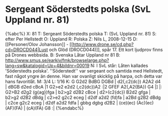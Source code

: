 # Sergeant Söderstedts polska (SvL Uppland nr. 81)

{%abc%}
X: 81
T: Sergeant Söderstedts polska
T: (SvL Uppland nr. 81)
S: efter Per Hellstedt
O: Uppland
R: Polska
Z: Nils L, 2008-12-15
D: [[Personer/Olov Johansson]] - [[http://www.drone.se/cd.php?cd=DROCD044|Lust och Glöd (DROCD044)]], spår 17. Ett kort ljudprov finns på Drones webbsida.
B: Svenska Låtar Uppland nr 81
B: http://www.smus.se/earkiv/fmk/browselarge.php?lang=sw&katalogid=Up+4&bildnr=00019
N: I SvL står: Låten kallades 'Söderstedts polska'. ''Söderstedt'' var sergeant och samtida med Hellstedt, fast något yngre än denne. Han var ovanligt skicklig på harpa, och detta var hans favoritlåt.
M: 3/4
L: 1/16
K: G
G2d2 BdBG DGBd | d2(,c2{dc}) A2A2 d4 | dBGB d2ed cBcA |1 G2>e2 e2d2 (,c2{dc})A2 :|2 GFEF A2(,A2{BA}) G4 |]
|: G2>B2 d2g2 (g{ag})fga | b2>g2 d2B2 cBce | d2>(c2{dc}) B2d2 gfga | b2>g2 d2B2 dBdg | 
c2>e2 g2c2 eceg | d2df a2d2 (fd)fa | a2Bd g2B2 dBdg | c2ce g2c2 eceg | 
d2df a2d2 fdfa | gbbg dgbg d2B2 | (ce)(ec) (Ac)(ec) (AF)(FA) | (cA)(FA) G8 :|
{%endabc%}

